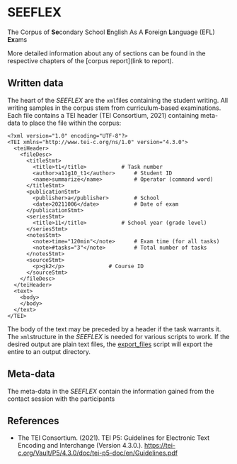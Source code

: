 # SEEFLEX
The Corpus of **Se**condary School **E**nglish As A **F**oreign **L**anguage (EFL) **Ex**ams

More detailed information about any of sections can be found in the respective chapters of the [corpus report](link to report).

## Written data

The heart of the *SEEFLEX* are the ```xml```files containing the student writing. All writing samples in the corpus stem from curriculum-based examinations. Each file contains a TEI header (TEI Consortium, 2021) containing meta-data to place the file within the corpus:

```{xml}
<?xml version="1.0" encoding="UTF-8"?>
<TEI xmlns="http://www.tei-c.org/ns/1.0" version="4.3.0">
  <teiHeader>
    <fileDesc>
      <titleStmt>
        <title>t1</title>			# Task number
        <author>a11g10_t1</author>		# Student ID
        <name>summarize</name>			# Operator (command word)
      </titleStmt>
      <publicationStmt>
        <publisher>a</publisher>		# School
        <date>20211006</date>			# Date of exam
      </publicationStmt>
      <seriesStmt>
        <title>11</title>			# School year (grade level)
      </seriesStmt>
      <notesStmt>
        <note>time="120min"</note>		# Exam time (for all tasks)
        <note>#tasks="3"</note>			# Total number of tasks
      </notesStmt>
      <sourceStmt>
        <p>gk2</p>				# Course ID
      </sourceStmt>
    </fileDesc>
  </teiHeader>
  <text>
    <body>
    </body>
  </text>
</TEI>
```

The body of the text may be preceded by a header if the task warrants it. The `xml`structure in the *SEEFLEX* is needed for various scripts to work. If the desired output are plain text files, the [export_files](../code/data_pipeline/export_files.R) script will export the entire to an output directory.

## Meta-data

The meta-data in the *SEEFLEX* contain the information gained from the contact session with the participants


## References

- The TEI Consortium. (2021). TEI P5: Guidelines for Electronic Text Encoding and Interchange (Version 4.3.0.). https://tei-c.org/Vault/P5/4.3.0/doc/tei-p5-doc/en/Guidelines.pdf
